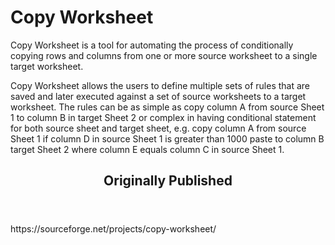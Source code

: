 # Copy Worksheet
Copy Worksheet is a tool for automating the process of conditionally copying rows and columns from one or more source worksheet to a single target worksheet.

Copy Worksheet allows the users to define multiple sets of rules that are saved and later executed against a set of source worksheets to a target worksheet. The rules can be as simple as copy column A from source Sheet 1 to column B in target Sheet 2 or complex in having conditional statement for both source sheet and target sheet, e.g. copy column A from source Sheet 1 if column D in source Sheet 1 is greater than 1000 paste to column B target Sheet 2 where column E equals column C in source Sheet 1.
<header><h2>Originally Published</h2></header>
https://sourceforge.net/projects/copy-worksheet/
